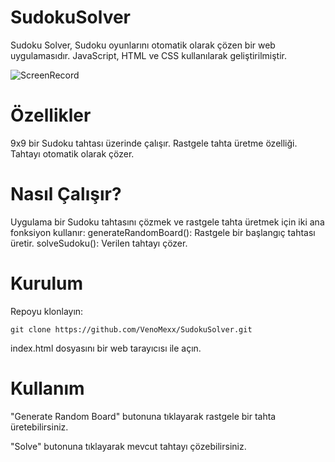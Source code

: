 # SudokuSolver
Sudoku Solver, Sudoku oyunlarını otomatik olarak çözen bir web uygulamasıdır. JavaScript, HTML ve CSS kullanılarak geliştirilmiştir.

![ScreenRecord](https://github.com/VenoMexx/SudokuSolver/blob/main/ScreenRecord.gif)


# Özellikler
9x9 bir Sudoku tahtası üzerinde çalışır.
Rastgele tahta üretme özelliği.
Tahtayı otomatik olarak çözer.

# Nasıl Çalışır?
Uygulama bir Sudoku tahtasını çözmek ve rastgele tahta üretmek için iki ana fonksiyon kullanır:
generateRandomBoard(): Rastgele bir başlangıç tahtası üretir.
solveSudoku(): Verilen tahtayı çözer.

# Kurulum
Repoyu klonlayın:

```git clone https://github.com/VenoMexx/SudokuSolver.git```

index.html dosyasını bir web tarayıcısı ile açın.
# Kullanım

"Generate Random Board" butonuna tıklayarak rastgele bir tahta üretebilirsiniz.

"Solve" butonuna tıklayarak mevcut tahtayı çözebilirsiniz.
